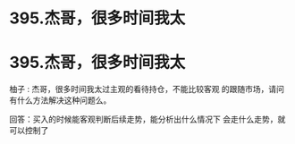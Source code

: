 # 395.杰哥，很多时间我太

# 395.杰哥，很多时间我太

柚子 : 杰哥，很多时间我太过主观的看待持仓，不能比较客观 的跟随市场，请问有什么方法解决这种问题么。

回答：买入的时候能客观判断后续走势，能分析出什么情况下 会走什么走势，就可以控制了